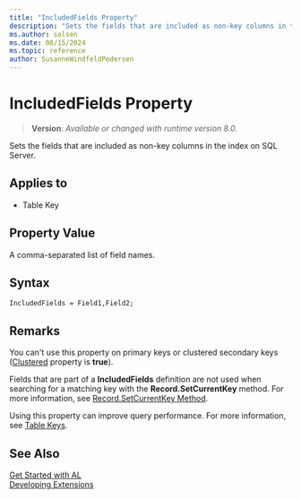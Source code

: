 ```yaml
---
title: "IncludedFields Property"
description: "Sets the fields that are included as non-key columns in the index on SQL Server."
ms.author: solsen
ms.date: 08/15/2024
ms.topic: reference
author: SusanneWindfeldPedersen
---
```

[//]: # (START>DO_NOT_EDIT)
[//]: # (IMPORTANT:Do not edit any of the content between here and the END>DO_NOT_EDIT.)
[//]: # (Any modifications should be made in the .xml files in the ModernDev repo.)
# IncludedFields Property
> **Version**: _Available or changed with runtime version 8.0._

Sets the fields that are included as non-key columns in the index on SQL Server.

## Applies to
-   Table Key

[//]: # (IMPORTANT: END>DO_NOT_EDIT)

## Property Value

A comma-separated list of field names.

## Syntax

```al
IncludedFields = Field1,Field2;
```

## Remarks

You can't use this property on primary keys or clustered secondary keys ([Clustered](devenv-clustered-property.md) property is **true**).

Fields that are part of a **IncludedFields** definition are not used when searching for a matching key with the **Record.SetCurrentKey** method. For more information, see [Record.SetCurrentKey Method](../methods-auto/record/record-setcurrentkey-method.md).

Using this property can improve query performance. For more information, see [Table Keys](../devenv-table-keys.md).

## See Also

[Get Started with AL](../devenv-get-started.md)  
[Developing Extensions](../devenv-dev-overview.md)  